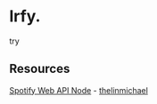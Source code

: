 # lrfy.
try

## Resources
 
[Spotify Web API Node](https://github.com/thelinmichael/spotify-web-api-node) - [thelinmichael](https://github.com/thelinmichael)


